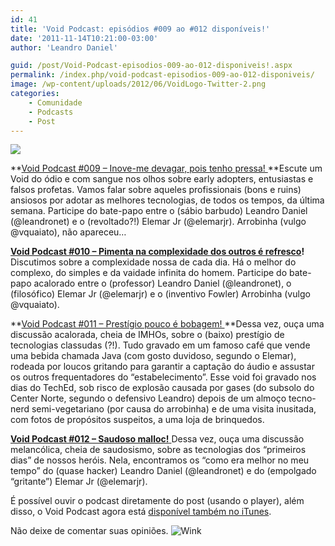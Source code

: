 ```yaml
---
id: 41
title: 'Void Podcast: episódios #009 ao #012 disponíveis!'
date: '2011-11-14T10:21:00-03:00'
author: 'Leandro Daniel'

guid: /post/Void-Podcast-episodios-009-ao-012-disponiveis!.aspx
permalink: /index.php/void-podcast-episodios-009-ao-012-disponiveis/
image: /wp-content/uploads/2012/06/VoidLogo-Twitter-2.png
categories:
    - Comunidade
    - Podcasts
    - Post
---
```


![](http://leandrodaniel.com/pics/VoidBanner.png)

**[Void Podcast #009 – Inove-me devagar, pois tenho pressa!  ](http://voidpodcast.com/2011/09/18/void-podcast-009-%e2%80%93-inove-me-devagar-pois-tenho-pressa/)**Escute um Void do ódio e com sangue nos olhos sobre early adopters, entusiastas e falsos profetas. Vamos falar sobre aqueles profissionais (bons e ruins) ansiosos por adotar as melhores tecnologias, de todos os tempos, da última semana. Participe do bate-papo entre o (sábio barbudo) Leandro Daniel (@leandronet) e o (revoltado?!) Elemar Jr (@elemarjr). Arrobinha (vulgo @vquaiato), não apareceu…

**[Void Podcast #010 – Pimenta na complexidade dos outros é refresco](http://voidpodcast.com/2011/09/26/void-podcast-010-%e2%80%93-pimenta-na-complexidade-dos-outros-e-refresco/)!**  
Discutimos sobre a complexidade nossa de cada dia. Há o melhor do complexo, do simples e da vaidade infinita do homem. Participe do bate-papo acalorado entre o (professor) Leandro Daniel (@leandronet), o (filosófico) Elemar Jr (@elemarjr) e o (inventivo Fowler) Arrobinha (vulgo @vquaiato).

**[Void Podcast #011 – Prestígio pouco é bobagem!  ](http://voidpodcast.com/2011/10/03/void-podcast-011-prestigio-pouco-e-bobagem/)**Dessa vez, ouça uma discussão acalorada, cheia de IMHOs, sobre o (baixo) prestígio de tecnologias classudas (?!). Tudo gravado em um famoso café que vende uma bebida chamada Java (com gosto duvidoso, segundo o Elemar), rodeada por loucos gritando para garantir a captação do áudio e assustar os outros frequentadores do “estabelecimento”. Esse void foi gravado nos dias do TechEd, sob risco de explosão causada por gases (do subsolo do Center Norte, segundo o defensivo Leandro) depois de um almoço tecno-nerd semi-vegetariano (por causa do arrobinha) e de uma visita inusitada, com fotos de propósitos suspeitos, a uma loja de brinquedos.

[**Void Podcast #012 – Saudoso malloc!**  ](http://voidpodcast.com/2011/11/03/void-podcast-012-saudoso-malloc/)Dessa vez, ouça uma discussão melancólica, cheia de saudosismo, sobre as tecnologias dos “primeiros dias” de nossos heróis. Nela, encontramos os “como era melhor no meu tempo” do (quase hacker) Leandro Daniel (@leandronet) e do (empolgado “gritante”) Elemar Jr (@elemarjr).

É possível ouvir o podcast diretamente do post (usando o player), além disso, o Void Podcast agora está [disponível também no iTunes](http://itunes.apple.com/br/podcast/void-podcast/id443186480).

Não deixe de comentar suas opiniões. ![Wink](http://www.leandrodaniel.com/editors/tiny_mce_3_4_3_1/plugins/emotions/img/smiley-wink.gif "Wink")